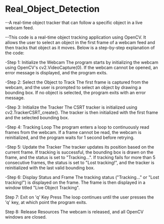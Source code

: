 # Real_Object_Detection
--A real-time object tracker that can follow a specific object in a live webcam feed.

--This code is a real-time object tracking application using OpenCV. It allows the user to select an object in the first frame of a webcam feed and then tracks that object as it moves. Below is a step-by-step explanation of the code:

-Step 1: Initialize the Webcam
The program starts by initializing the webcam using OpenCV's cv2.VideoCapture(0). If the webcam cannot be opened, an error message is displayed, and the program exits.

-Step 2: Select the Object to Track
The first frame is captured from the webcam, and the user is prompted to select an object by drawing a bounding box. If no object is selected, the program exits with an error message.

-Step 3: Initialize the Tracker
The CSRT tracker is initialized using cv2.TrackerCSRT_create(). The tracker is then initialized with the first frame and the selected bounding box.

-Step 4: Tracking Loop
The program enters a loop to continuously read frames from the webcam. If a frame cannot be read, the webcam is reinitialized, and the program waits for 1 second before retrying.

-Step 5: Update the Tracker
The tracker updates its position based on the current frame. If tracking is successful, the bounding box is drawn on the frame, and the status is set to "Tracking...". If tracking fails for more than 5 consecutive frames, the status is set to "Lost tracking!", and the tracker is reinitialized with the last valid bounding box.

-Step 6: Display Status and Frame
The tracking status ("Tracking..." or "Lost tracking!") is displayed on the frame. The frame is then displayed in a window titled "Live Object Tracking".

Step 7: Exit on 'q' Key Press
The loop continues until the user presses the 'q' key, at which point the program exits.

Step 8: Release Resources
The webcam is released, and all OpenCV windows are closed.

